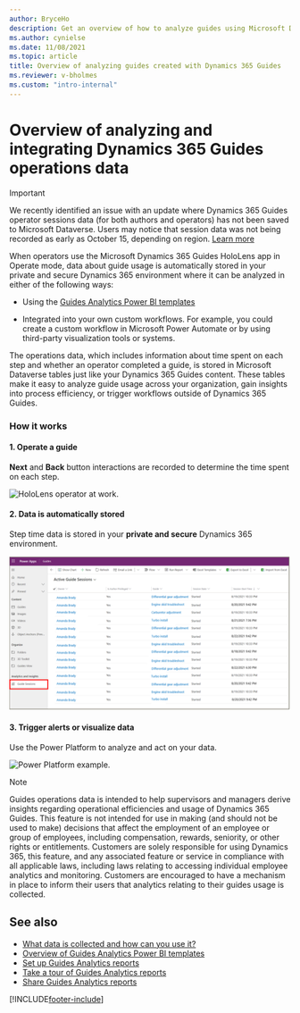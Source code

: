 ```yaml
---
author: BryceHo
description: Get an overview of how to analyze guides using Microsoft Dynamics 365 Guides
ms.author: cynielse
ms.date: 11/08/2021
ms.topic: article
title: Overview of analyzing guides created with Dynamics 365 Guides
ms.reviewer: v-bholmes
ms.custom: "intro-internal"
---
```


# Overview of analyzing and integrating Dynamics 365 Guides operations data

> [!IMPORTANT]
> We recently identified an issue with an update where Dynamics 365 Guides operator sessions data (for both authors and operators) has not been saved to Microsoft Dataverse. Users may notice that session data was not being recorded as early as October 15, depending on region. [Learn more](known-issues-hololens-app.md)

When operators use the Microsoft Dynamics 365 Guides HoloLens app in Operate mode, data about guide usage is automatically stored in your private and secure Dynamics 365 environment where it can be analyzed in either of the following ways:

- Using the [Guides Analytics Power BI templates](analytics-guide.md)

- Integrated into your own custom workflows. For example, you could create a custom workflow in Microsoft Power Automate or by using third-party visualization tools or systems.

The operations data, which includes information about time spent on each step and whether an operator completed a guide, is stored in Microsoft Dataverse tables just like your Dynamics 365 Guides content. These tables make it easy to analyze guide usage across your organization, gain insights into process efficiency, or trigger workflows outside of Dynamics 365 Guides.

### How it works

#### 1. Operate a guide

**Next** and **Back** button interactions are recorded to determine the time spent on each step.

![HoloLens operator at work.](media/analytics-hololens-operator-1.PNG "HoloLens operator at work")

#### 2. Data is automatically stored

Step time data is stored in your **private and secure** Dynamics 365 environment.

![Screen shot of saved step time data .](media/analytics-data-stored-automatically-1.PNG "Screen shot of saved step time data")

#### 3. Trigger alerts or visualize data

Use the Power Platform to analyze and act on your data.

![Power Platform example.](media/analytics-alerts-visualize-data-1.PNG "Power Platform example")

> [!NOTE]
> Guides operations data is intended to help supervisors and managers derive insights regarding operational efficiencies and usage of Dynamics 365 Guides. This feature is not intended for use in making (and should not be used to make) decisions that affect the employment of an employee or group of employees, including compensation, rewards, seniority, or other rights or entitlements. Customers are solely responsible for using Dynamics 365, this feature, and any associated feature or service in compliance with all applicable laws, including laws relating to accessing individual employee analytics and monitoring. Customers are encouraged to have a mechanism in place to inform their users that analytics relating to their guides usage is collected. 

## See also

- [What data is collected and how can you use it?](analytics-data-collected.md)
- [Overview of Guides Analytics Power BI templates](analytics-guide.md)
- [Set up Guides Analytics reports](analytics-ga-setup.md)
- [Take a tour of Guides Analytics reports](analytics-ga-reports.md)
- [Share Guides Analytics reports](analytics-ga-share-reports.md)


[!INCLUDE[footer-include](../includes/footer-banner.md)]
